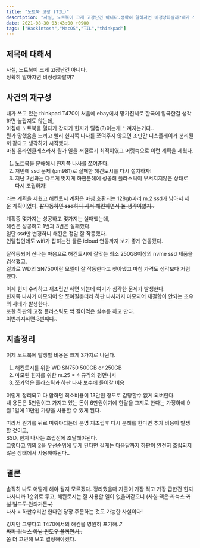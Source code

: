 ```yaml
---
title: "노트북 고장 (TIL)"
description: "사실, 노트북이 크게 고장난건 아니다.정확히 말하자면 비정상화랄까?내가 쓰고 있는 thinkpad T470이 처음에 ebay에서 망가진체로 한국에 입국한걸 생각하면 놀랍지도 않는데,아침에 노트북을 열다가 갑자기 힌지가 덜컹(?)이는게 느껴지는거다..뭔가 망했음을 느끼고"
date: 2021-08-30 03:43:00 +0900
tags: ["Hackintosh","MacOS","TIL","thinkpad"]
---
```


## 제목에 대해서

사실, 노트북이 크게 고장난건 아니다.  
정확히 말하자면 비정상화랄까?

## 사건의 재구성

내가 쓰고 있는 thinkpad T470이 처음에 ebay에서 망가진체로 한국에 입국한걸 생각하면 놀랍지도 않는데,  
아침에 노트북을 열다가 갑자기 힌지가 덜컹(?)이는게 느껴지는거다..  
뭔가 망했음을 느끼고 빨리 힌지쪽 나사를 쪼여주지 않으면 조만간 디스플레이가 분리될꺼 같다고 생각하기 시작했다.  
마침 온라인클래스라서 뭔가 일을 저질르기 최적이였고 머릿속으로 이런 계획을 세웠다.

1. 노트북을 분해해서 힌지쪽 나사를 쪼여준다.
2. 저번에 ssd 문제 (pm981)로 실패한 해킨토시를 다시 설치하자!
3. 지난 2번과는 다르게 멋지게 하판분해에 성공해 플라스틱이 부서지지않은 상태로 다시 조립하자!

라는 계획을 세웠고 해킨토시 계획은 마침 호환되는 128gb짜리 m.2 ssd가 남아서 세운 계획이였다.
~~잘작동하면 ssd하나 사서 해킨하면서 놀 생각이였지..~~

계획중 몇가지는 성공하고 몇가지는 실패했는데,  
해킨은 성공하고 1번과 3번은 실패했다.  
일단 ssd만 변경하니 해킨은 정말 잘 작동했다.  
인텔칩인데도 wifi가 잡히는건 물론 icloud 연동까지 보기 좋게 연동됬다.

잘작동되어 신나는 마음으로 해킨토시에 잘맞는 최소 250GB이상의 nvme ssd 제품을 검색했고,  
결과로 WD의 SN750이란 모델이 잘 작동한다고 찾아냈고 마침 가격도 생각보다 저렴했다.

이제 힌지 수리하고 재조립만 하면 되는데 여기가 심각한 문제가 발생한다.  
힌지쪽 나사가 마모되어 안 쪼여질뿐더러 하판 나사까지 마모되어 재결합이 안되는 초유의 사테가 발생한다.  
또한 하판의 고정 플라스틱도 싹 갈아먹은 실수를 하고 만다.  
~~이번까지하면 3번째다..~~

## 지출정리

이제 노트북에 발생할 비용은 크게 3가지로 나뉜다.

1. 해킨토시를 위한 WD SN750 500GB or 250GB
2. 마모된 힌지를 위한 m.25 \* 4 규격의 평면나사
3. 쪼가먹은 플라스틱과 하판 나사 보수에 들어갈 비용

이렇게 정리되고 다 합하면 최소비용이 13만원 정도로 감당할수 없게 되버린다.  
내 용돈은 5만원이고 가지고 있는 돈이 6만원이기에 한달을 그지로 한다는 가정하에 9월 1일에 11만원 가량을 사용할 수 있게 된다.

따라서 뭔가를 뒤로 미뤄야되는데 분명 재조립후 다시 분해를 한다면 추가 비용이 발생할 것이고,  
SSD, 힌지 나사는 조립전에 조달해야된다.  
그렇다고 위의 2을 우선순위에 두게 된다면 길게는 다음달까지 하판이 완전히 조립되지 않은 상태에서 사용해야된다..

## 결론

솔직히 나도 어떻게 해야 될지 모르겠다.
정리했을때 지출이 가장 적고 가장 급한건 힌지 나사니까 1순위로 두고,
해킨토시는 잘 사용할 일이 없을꺼같으니 ~~(사실 맥은 리눅스 커널 빌드도 안되거든~)~~  
나사 + 하판수리만 한다면 당장 주문하는 것도 가능한 사실이다!

킹치만 그렇다고 T470에서의 해킨을 영원히 포기해..?  
~~짜피 리눅스 아님 원도우 쓸꺼면서..~~  
쫌 더 고민해 보고 결정해야겠다.
